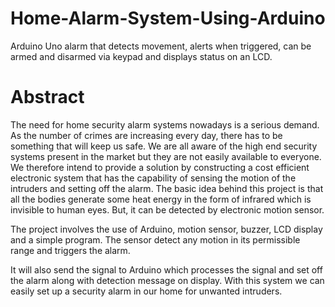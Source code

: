 # Home-Alarm-System-Using-Arduino
Arduino Uno alarm that detects movement, alerts when triggered, can be armed and disarmed via keypad and displays status on an LCD.
# Abstract
The need for home security alarm systems nowadays is a serious demand. As the number of crimes are
increasing every day, there has to be something that will keep us safe. We are all aware of the high end
security systems present in the market but they are not easily available to everyone. We therefore intend
to provide a solution by constructing a cost efficient electronic system that has the capability of sensing
the motion of the intruders and setting off the alarm. The basic idea behind this project is that all the
bodies generate some heat energy in the form of infrared which is invisible to human eyes. But, it can
be detected by electronic motion sensor.

The project involves the use of Arduino, motion sensor, buzzer, LCD display and a simple program.
The sensor detect any motion in its permissible range and triggers the alarm.

It will also send the signal to Arduino which processes the signal and set off the alarm along with
detection message on display. With this system we can easily set up a security alarm in our home for
unwanted intruders.
